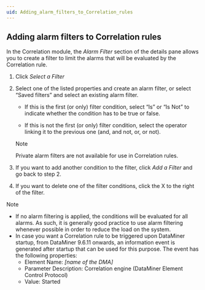 ```yaml
---
uid: Adding_alarm_filters_to_Correlation_rules
---
```


## Adding alarm filters to Correlation rules

In the Correlation module, the *Alarm Filter* section of the details pane allows you to create a filter to limit the alarms that will be evaluated by the Correlation rule.

1. Click *Select a Filter*

2. Select one of the listed properties and create an alarm filter, or select “Saved filters” and select an existing alarm filter.

    - If this is the first (or only) filter condition, select “Is” or “Is Not” to indicate whether the condition has to be true or false.

    - If this is not the first (or only) filter condition, select the operator linking it to the previous one (and, and not, or, or not).

    > [!NOTE]
    > Private alarm filters are not available for use in Correlation rules.

3. If you want to add another condition to the filter, click *Add a Filter* and go back to step 2.

4. If you want to delete one of the filter conditions, click the X to the right of the filter.

> [!NOTE]
> - If no alarm filtering is applied, the conditions will be evaluated for all alarms. As such, it is generally good practice to use alarm filtering whenever possible in order to reduce the load on the system.
> - In case you want a Correlation rule to be triggered upon DataMiner startup, from DataMiner 9.6.11 onwards, an information event is generated after startup that can be used for this purpose. The event has the following properties:
>     - Element Name: *\[name of the DMA\]*
>     - Parameter Description: Correlation engine (DataMiner Element Control Protocol)
>     - Value: Started
>
